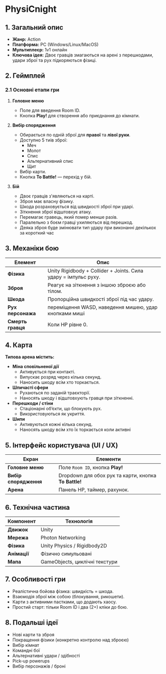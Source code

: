 # PhysiCnight

## 1. Загальний опис  

- **Жанр:** Action
- **Платформа:** PC (Windows/Linux/MacOS)  
- **Мультиплеєр:** 1v1 онлайн  
- **Ключова ідея:** Двоє гравців змагаються на арені з перешкодами, удари зброї та рух підкоряються фізиці.

## 2. Геймплей

### 2.1 Основні етапи гри
1. **Головне меню**
   - Поле для введення Room ID.  
   - Кнопка **Play!** для створення або приєднання до кімнати.  

2. **Вибір спорядження**
   - Обирається по одній зброї для **правої** та **лівої руки**.  
   - Доступно 5 тиів зброї:
     - Меч
     - Молот
     - Спис 
     - Альтернативний спис
     - Щит 
   - Вибір карти.  
   - Кнопка **To Battle!** — перехід у бій.

3. **Бій**
   - Двоє гравців з'являються на карті.  
   - Зброя має власну фізику.  
   - Шкода розраховується від швидкості зброї при ударі.  
   - Зіткнення зброї відштовхує атаку.  
   - Перемагає гравець, який помер менше разів.
   - Паралельно з боєм гравці ухиляються від перешкод.
   - Деяка зброя буде змінювати тип удару при виконанні декількох за короткий час

## 3. Механіки бою

| Елемент | Опис |
|----------|------|
| **Фізика** | Unity Rigidbody + Collider + Joints. Сила удару = імпульс руху. |
| **Зброя** | Реагує на зіткнення з іншою зброєю або тілом. |
| **Шкода** | Пропорційна швидкості зброї під час удару. |
| **Рух персонажа** | переміщення WASD, наведення мишею, удар кнопками миші |
| **Смерть гравця** | Коли HP рівне 0. |

## 4. Карта

**Типова арена містить:**
- **Міна сповільненої дії**
  - Активується при контакті.  
  - Випускає розряд через кілька секунд.  
  - Наносить шкоду всім хто торкається.
- **Шпичасті сфери**
  - Рухаються по заданій траєкторії.  
  - Наносять шкоду і відштовхують гравця при зіткненні.  
- **Перешкоди / стіни**
  - Стаціонарні об’єкти, що блокують рух.  
  - Використовуються як укриття.
- **Шипи**
  - Активуються кожні кілька секунд.
  - Наносять шкоду всім хто їх торкається коли активні

## 5. Інтерфейс користувача (UI / UX)

| Екран | Елементи |
|--------|-----------|
| **Головне меню** | Поле `Room ID`, кнопка **Play!** |
| **Вибір спорядження** | Dropdown для обох рук та карти, кнопка **To Battle!** |
| **Арена** | Панель HP, таймер, рахунок. | _Todo_

## 6. Технічна частина

| Компонент | Технологія |
|------------|-------------|
| **Движок** | Unity |
| **Мережа** | Photon Networking |
| **Фізика** | Unity Physics / Rigidbody2D |
| **Анімації** | Фізично симульовані |
| **Мапа** | GameObjects, циклічні текстури |

## 7. Особливості гри

- Реалістична бойова фізика: швидкість = шкода.  
- Взаємодія зброї між собою (блокування, рикошети).  
- Карти з активними пастками, що додають хаосу.  
- Простий старт: тільки Room ID і два (2+) кліки до бою.  

## 8. Подальші ідеї

- Нові карти та зброя
- Покращення фізики (конкретно контролю над зброєю)
- Вибір кімнат
- Командні бої
- Альтернативні удари / здібності
- Pick-up powerups
- Вибір персонажів / броні

